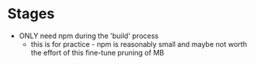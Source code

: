 # Stages

- ONLY need npm during the 'build' process
  - this is for practice - npm is reasonably small and maybe not worth the effort of this fine-tune pruning of MB
